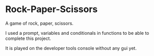 # Rock-Paper-Scissors

A game of rock, paper, scissors.

I used a prompt, variables and conditionals in functions to be able to complete this project.

It is played on the developer tools console without any gui yet.
